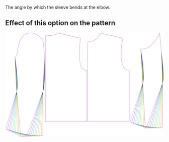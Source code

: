 The angle by which the sleeve bends at the elbow.

## Effect of this option on the pattern

![This image shows the effect of this option by superimposing several variants that have a different value for this option](bent_sleevebend_sample.svg "Effect of this option on the pattern")
